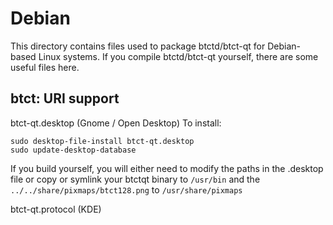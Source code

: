 
Debian
====================
This directory contains files used to package btctd/btct-qt
for Debian-based Linux systems. If you compile btctd/btct-qt yourself, there are some useful files here.

## btct: URI support ##


btct-qt.desktop  (Gnome / Open Desktop)
To install:

	sudo desktop-file-install btct-qt.desktop
	sudo update-desktop-database

If you build yourself, you will either need to modify the paths in
the .desktop file or copy or symlink your btctqt binary to `/usr/bin`
and the `../../share/pixmaps/btct128.png` to `/usr/share/pixmaps`

btct-qt.protocol (KDE)

